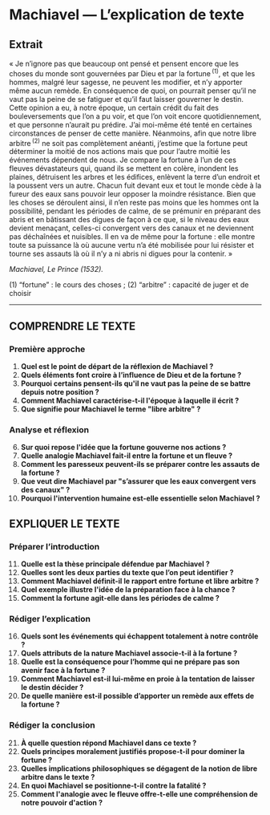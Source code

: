 # Machiavel — L’explication de texte

## Extrait

« Je n’ignore pas que beaucoup ont pensé et pensent encore que les choses du monde sont gouvernées par Dieu et par la fortune&#x202F;<sup>(1)</sup>, et que les hommes, malgré leur sagesse, ne peuvent les modifier, et n’y apporter même aucun remède. En conséquence de quoi, on pourrait penser qu’il ne vaut pas la peine de se fatiguer et qu’il faut laisser gouverner le destin. Cette opinion a eu, à notre époque, un certain crédit du fait des bouleversements que l’on a pu voir, et que l’on voit encore quotidiennement, et que personne n’aurait pu prédire. J’ai moi-même été tenté en certaines circonstances de penser de cette manière. Néanmoins, afin que notre libre arbitre&#x202F;<sup>(2)</sup> ne soit pas complètement anéanti, j’estime que la fortune peut déterminer la moitié de nos actions mais que pour l’autre moitié les événements dépendent de nous. Je compare la fortune à l’un de ces fleuves dévastateurs qui, quand ils se mettent en colère, inondent les plaines, détruisent les arbres et les édifices, enlèvent la terre d’un endroit et la poussent vers un autre. Chacun fuit devant eux et tout le monde cède à la fureur des eaux sans pouvoir leur opposer la moindre résistance. Bien que les choses se déroulent ainsi, il n’en reste pas moins que les hommes ont la possibilité, pendant les périodes de calme, de se prémunir en préparant des abris et en bâtissant des digues de façon à ce que, si le niveau des eaux devient menaçant, celles-ci convergent vers des canaux et ne deviennent pas déchaînées et nuisibles. Il en va de même pour la fortune : elle montre toute sa puissance là où aucune vertu n’a été mobilisée pour lui résister et tourne ses assauts là où il n’y a ni abris ni digues pour la contenir. »

*Machiavel, Le Prince (1532).*

(1) “fortune” : le cours des choses ; (2) “arbitre” : capacité de juger et de choisir

---

## COMPRENDRE LE TEXTE

### Première approche

1. **Quel est le point de départ de la réflexion de Machiavel ?**  
2. **Quels éléments font croire à l’influence de Dieu et de la fortune ?**  
3. **Pourquoi certains pensent-ils qu'il ne vaut pas la peine de se battre depuis notre position ?**  
4. **Comment Machiavel caractérise-t-il l'époque à laquelle il écrit ?**  
5. **Que signifie pour Machiavel le terme "libre arbitre" ?**  

### Analyse et réflexion

6. **Sur quoi repose l'idée que la fortune gouverne nos actions ?**  
7. **Quelle analogie Machiavel fait-il entre la fortune et un fleuve ?**  
8. **Comment les paresseux peuvent-ils se préparer contre les assauts de la fortune ?**  
9. **Que veut dire Machiavel par "s’assurer que les eaux convergent vers des canaux" ?**  
10. **Pourquoi l'intervention humaine est-elle essentielle selon Machiavel ?**

## EXPLIQUER LE TEXTE

### Préparer l’introduction

11. **Quelle est la thèse principale défendue par Machiavel ?**  
12. **Quelles sont les deux parties du texte que l’on peut identifier ?**  
13. **Comment Machiavel définit-il le rapport entre fortune et libre arbitre ?**  
14. **Quel exemple illustre l'idée de la préparation face à la chance ?**  
15. **Comment la fortune agit-elle dans les périodes de calme ?**

### Rédiger l’explication

16. **Quels sont les événements qui échappent totalement à notre contrôle ?**  
17. **Quels attributs de la nature Machiavel associe-t-il à la fortune ?**  
18. **Quelle est la conséquence pour l’homme qui ne prépare pas son avenir face à la fortune ?**  
19. **Comment Machiavel est-il lui-même en proie à la tentation de laisser le destin décider ?**  
20. **De quelle manière est-il possible d’apporter un remède aux effets de la fortune ?**  

### Rédiger la conclusion

21. **À quelle question répond Machiavel dans ce texte ?**  
22. **Quels principes moralement justifiés propose-t-il pour dominer la fortune ?**  
23. **Quelles implications philosophiques se dégagent de la notion de libre arbitre dans le texte ?**  
24. **En quoi Machiavel se positionne-t-il contre la fatalité ?**  
25. **Comment l'analogie avec le fleuve offre-t-elle une compréhension de notre pouvoir d'action ?**  